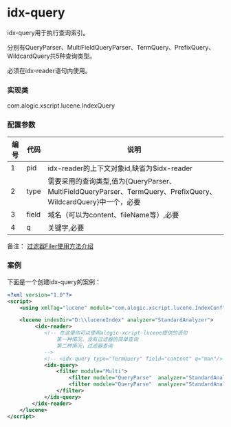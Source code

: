 idx-query
========

idx-query用于执行查询索引。

分别有QueryParser、MultiFieldQueryParser、TermQuery、PrefixQuery、WildcardQuery共5种查询类型。

必须在idx-reader语句内使用。


### 实现类

com.alogic.xscript.lucene.IndexQuery


### 配置参数

| 编号 | 代码 | 说明 |
| ---- | ---- | ---- |
| 1 | pid | idx-reader的上下文对象id,缺省为$idx-reader | 
| 2 | type | 需要采用的查询类型,值为{QueryParser、MultiFieldQueryParser、TermQuery、PrefixQuery、WildcardQuery}中一个，必要 | 
| 3 | field | 域名（可以为content、fileName等）,必要| 
| 4 | q | 关键字,必要 | 

备注：
[过滤器Filer使用方法介绍](filters/Filter.md)

### 案例

下面是一个创建idx-query的案例：

```xml
<?xml version="1.0"?>
<script>
    <using xmlTag="lucene" module="com.alogic.xscript.lucene.IndexConf"/>

    <lucene indexDir="D:\\luceneIndex" analyzer="StandardAnalyzer">
    	 <idx-reader>
	        <!-- 在这里你可以使用alogic-xcript-lucene提供的语句
	        	第一种情况，没有过滤器的简单查询
	        	第二种情况，过滤器查询
	        -->
       		<!-- <idx-query type="TermQuery" field="content" q="man"/> -->
        	<idx-query>
        		<filter module="Multi">
        			<filter module="QueryParse"  analyzer="StandardAnalyzer" occur="MUST" field="content" q="woman"/>
        			<filter module="QueryParse"  analyzer="StandardAnalyzer" occur="MUST_NOT" field="content" q="man"/>
        		</filter>
        	</idx-query>
        </idx-reader>
    </lucene>
</script>
```
